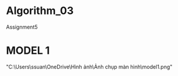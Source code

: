 # Algorithm_03
Assignment5
# MODEL 1
"C:\Users\ssuan\OneDrive\Hình ảnh\Ảnh chụp màn hình\model1.png"

